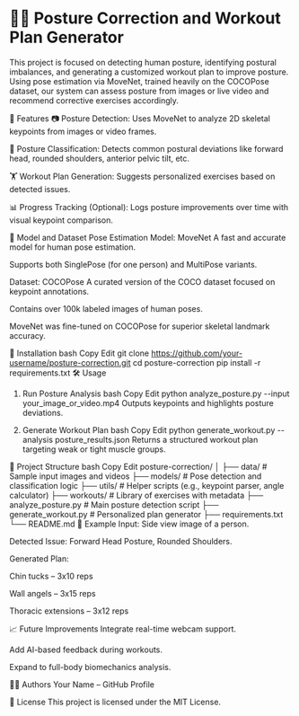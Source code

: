 # 🧘‍♂️ Posture Correction and Workout Plan Generator

This project is focused on detecting human posture, identifying postural imbalances, and generating a customized workout plan to improve posture. Using pose estimation via MoveNet, trained heavily on the COCOPose dataset, our system can assess posture from images or live video and recommend corrective exercises accordingly.

📌 Features
📷 Posture Detection: Uses MoveNet to analyze 2D skeletal keypoints from images or video frames.

🧍 Posture Classification: Detects common postural deviations like forward head, rounded shoulders, anterior pelvic tilt, etc.

🏋️ Workout Plan Generation: Suggests personalized exercises based on detected issues.

📊 Progress Tracking (Optional): Logs posture improvements over time with visual keypoint comparison.

🧠 Model and Dataset
Pose Estimation Model: MoveNet
A fast and accurate model for human pose estimation.

Supports both SinglePose (for one person) and MultiPose variants.

Dataset: COCOPose
A curated version of the COCO dataset focused on keypoint annotations.

Contains over 100k labeled images of human poses.

MoveNet was fine-tuned on COCOPose for superior skeletal landmark accuracy.

🚀 Installation
bash
Copy
Edit
git clone https://github.com/your-username/posture-correction.git
cd posture-correction
pip install -r requirements.txt
🛠️ Usage
1. Run Posture Analysis
bash
Copy
Edit
python analyze_posture.py --input your_image_or_video.mp4
Outputs keypoints and highlights posture deviations.

2. Generate Workout Plan
bash
Copy
Edit
python generate_workout.py --analysis posture_results.json
Returns a structured workout plan targeting weak or tight muscle groups.

📁 Project Structure
bash
Copy
Edit
posture-correction/
│
├── data/                     # Sample input images and videos
├── models/                   # Pose detection and classification logic
├── utils/                    # Helper scripts (e.g., keypoint parser, angle calculator)
├── workouts/                 # Library of exercises with metadata
├── analyze_posture.py        # Main posture detection script
├── generate_workout.py       # Personalized plan generator
├── requirements.txt
└── README.md
🧪 Example
Input: Side view image of a person.

Detected Issue: Forward Head Posture, Rounded Shoulders.

Generated Plan:

Chin tucks – 3x10 reps

Wall angels – 3x15 reps

Thoracic extensions – 3x12 reps

📈 Future Improvements
Integrate real-time webcam support.

Add AI-based feedback during workouts.

Expand to full-body biomechanics analysis.

🧑‍💻 Authors
Your Name – GitHub Profile

📜 License
This project is licensed under the MIT License.

